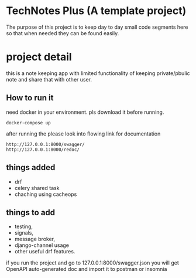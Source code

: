 # TechNotes Plus (A template project)

The purpose of this project is to keep day to day small code segments here so that when needed they can be found easily.

# project detail

this is a note keeping app with limited functionality of keeping private/pbulic note and share that with other user.

## How to run it

need docker in your environment. pls download it before running.

```
docker-compose up
```

after running the please look into flowing link for documentation

```
http://127.0.0.1:8000/swagger/
http://127.0.0.1:8000/redoc/
```

## things added

- drf
- celery shared task
- chaching using cacheops

## things to add

- testing,
- signals,
- message broker,
- django-channel usage
- other useful drf features.

if you run the project and go to
127.0.0.1:8000/swagger.json
you will get OpenAPI  auto-generated doc and import it to postman or insomnia
